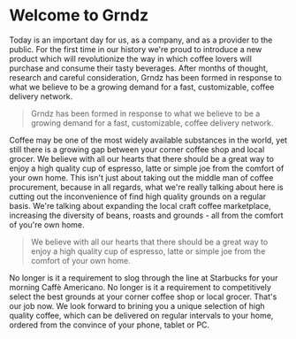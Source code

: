 # Welcome to Grndz

<p>Today is an important day for us, as a company, and as a provider to the public. For the first time in our history we're proud to introduce a new product which will revolutionize the way in which coffee lovers will purchase and consume their tasty beverages. After months of thought, research and careful consideration, Grndz has been formed in response to what we believe to be a growing demand for a fast, customizable, coffee delivery network.</p>

<blockquote>Grndz has been formed in response to what we believe to be a growing demand for a fast, customizable, coffee delivery network.</blockquote>

<p>Coffee may be one of the most widely available substances in the world, yet still there is a growing gap between your corner coffee shop and local grocer. We believe with all our hearts that there should be a great way to enjoy a high quality cup of espresso, latte or simple joe from the comfort of your own home. This isn't just about taking out the middle man of coffee procurement, because in all regards, what we're really talking about here is cutting out the inconvenience of find high quality grounds on a regular basis. We're talking about expanding the local craft coffee marketplace, increasing the diversity of beans, roasts and grounds - all from the comfort of you're own home.</p>

<blockquote>We believe with all our hearts that there should be a great way to enjoy a high quality cup of espresso, latte or simple joe from the comfort of your own home.</blockquote>

<p>No longer is it a requirement to slog through the line at Starbucks for your morning Caffè Americano. No longer is it a requirement to competitively select the best grounds at your corner coffee shop or local grocer. That's our job now. We look forward to brining you a unique selection of high quality coffee, which can be delivered on regular intervals to your home, ordered from the convince of your phone, tablet or PC.</p>